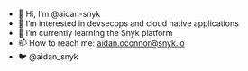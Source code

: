 - 👋 Hi, I’m @aidan-snyk
- 👀 I’m interested in devsecops and cloud native applications
- 🌱 I’m currently learning the Snyk platform
- 📫 How to reach me: aidan.oconnor@snyk.io
- 🐦 @aidan_snyk
